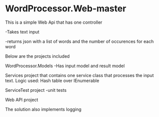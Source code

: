 # WordProcessor.Web-master
This is a simple Web Api that has one controller 

-Takes text input

-returns json with a list of words and the number of occurences for each word

Below are the projects included 

WordProcessor.Models -Has input model and result model

Services project that contains one service class that processes the input text. Logic used: Hash table over IEnumerable

ServiceTest project -unit tests

Web API project


The solution also implements logging

